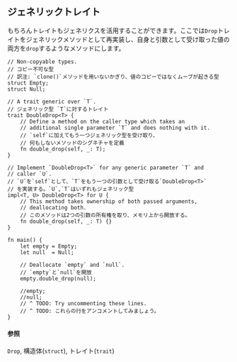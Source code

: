 ## ジェネリックトレイト

もちろんトレイトもジェネリクスを活用することができます。ここでは`Drop`トレイトをジェネリックメソッドとして再実装し、自身と引数として受け取った値の両方を`drop`するようなメソッドにします。

    // Non-copyable types.
    // コピー不可な型
    // 訳注: `clone()`メソッドを用いないかぎり、値のコピーではなくムーブが起きる型
    struct Empty;
    struct Null;

    // A trait generic over `T`.
    // ジェネリック型 `T`に対するトレイト
    trait DoubleDrop<T> {
        // Define a method on the caller type which takes an
        // additional single parameter `T` and does nothing with it.
        // `self`に加えてもう一つジェネリック型を受け取り、
        // 何もしないメソッドのシグネチャを定義
        fn double_drop(self, _: T);
    }

    // Implement `DoubleDrop<T>` for any generic parameter `T` and
    // caller `U`.
    // `U`を`self`として、`T`をもう一つの引数として受け取る`DoubleDrop<T>`
    // を実装する。`U`,`T`はいずれもジェネリック型
    impl<T, U> DoubleDrop<T> for U {
        // This method takes ownership of both passed arguments,
        // deallocating both.
        // このメソッドは2つの引数の所有権を取り、メモリ上から開放する。
        fn double_drop(self, _: T) {}
    }

    fn main() {
        let empty = Empty;
        let null  = Null;

        // Deallocate `empty` and `null`.
        // `empty`と`null`を開放
        empty.double_drop(null);

        //empty;
        //null;
        // ^ TODO: Try uncommenting these lines.
        // ^ TODO: これらの行をアンコメントしてみましょう。
    }

#### 参照

`Drop`,
構造体(`struct`),
トレイト(`trait`)


